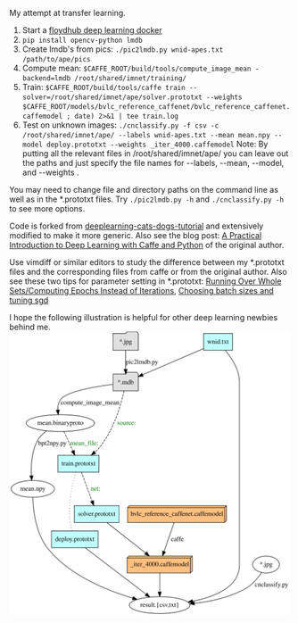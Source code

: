 My attempt at transfer learning.

1. Start a [floydhub deep learning docker](https://github.com/floydhub/dl-docker)
2. ```pip install opencv-python lmdb```
3. Create lmdb's from pics: ```./pic2lmdb.py wnid-apes.txt /path/to/ape/pics```
4. Compute mean: ```$CAFFE_ROOT/build/tools/compute_image_mean -backend=lmdb /root/shared/imnet/training/```
5. Train: ```$CAFFE_ROOT/build/tools/caffe train --solver=/root/shared/imnet/ape/solver.prototxt --weights $CAFFE_ROOT/models/bvlc_reference_caffenet/bvlc_reference_caffenet.caffemodel ; date) 2>&1 | tee train.log```
6. Test on unknown images: ```./cnclassify.py -f csv -c /root/shared/imnet/ape/
   --labels wnid-apes.txt --mean mean.npy --model deploy.prototxt
   --weights _iter_4000.caffemodel```
   Note: By putting all the relevant files in /root/shared/imnet/ape/
   you can leave out the paths and just specify the file names
   for --labels, --mean, --model, and --weights .

You may need to change file and directory paths on the
command line as well as in the *.prototxt files.
Try ```./pic2lmdb.py -h``` and ```./cnclassify.py -h```
to see more options.

Code is forked from [deeplearning-cats-dogs-tutorial](https://github.com/adilmoujahid/deeplearning-cats-dogs-tutorial)
and extensively modified to make it more generic.
Also see the blog post: [A Practical Introduction to Deep Learning
with Caffe and Python](http://adilmoujahid.com/posts/2016/06/introduction-deep-learning-python-caffe/)
of the original author.

Use vimdiff or similar editors to study the difference
between my *.prototxt files and the corresponding
files from caffe or from the original author.
Also see these two tips for parameter setting in *.prototxt:
[Running Over Whole Sets/Computing Epochs Instead of Iterations](https://github.com/BVLC/caffe/issues/1094),
[Choosing batch sizes and tuning sgd](https://github.com/BVLC/caffe/issues/218)

I hope the following illustration is helpful for other
deep learning newbies behind me.
![files needed in the process of caffe transfer learning](tlprocess.svg)

